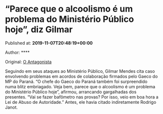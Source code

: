 
# “Parece que o alcoolismo é um problema do Ministério Público hoje”, diz Gilmar

Published at: **2019-11-07T20:48:19+00:00**

Author: ****

Original: [O Antagonista](https://www.oantagonista.com/brasil/parece-que-o-alcoolismo-e-um-problema-do-ministerio-publico-hoje-diz-gilmar/)

Seguindo em seus ataques ao Ministério Público, Gilmar Mendes cita caso envolvendo problemas em acordos de colaboração firmados pelo Gaeco do MP do Paraná.
“O chefe do Gaeco do Paraná também foi surpreendido numa blitz embriagado. Veja bem, parece que o alcoolismo é um problema do Ministério Público hoje”, afirmou, arrancando gargalhadas dos presentes.
“Vai se fazer bafômetro nas provas? Por isso, veio em boa hora a Lei de Abuso de Autoridade.” Antes, ele havia citado indiretamente Rodrigo Janot.
